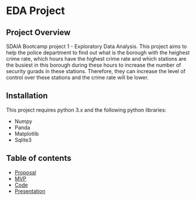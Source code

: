 # EDA Project
## Project Overview
SDAIA Bootcamp project 1 - Exploratory Data Analysis. This project aims to help the police department to find out what is the borough with the heighest crime rate, which hours have the highest crime rate and which stations are the busiest in this borough during these hours to increase the number of security gurads in these stations. Therefore, they can increase the level of control over these stations and the crime rate will be lower.

## Installation
This project requires python 3.x and the following python libraries:
* Numpy
* Panda
* Matplotlib
* Sqlite3

## Table of contents
* [Proposal](https://github.com/ReefSA/EDA_Project/blob/main/Project_Proposal.md)
* [MVP](https://github.com/ReefSA/EDA_Project/blob/main/MVP.md)
* [Code](https://github.com/ReefSA/EDA_Project/blob/main/EDA_Project.ipynb)
* [Presentation](https://github.com/ReefSA/EDA_Project/blob/main/EDAPresentation.pdf)
